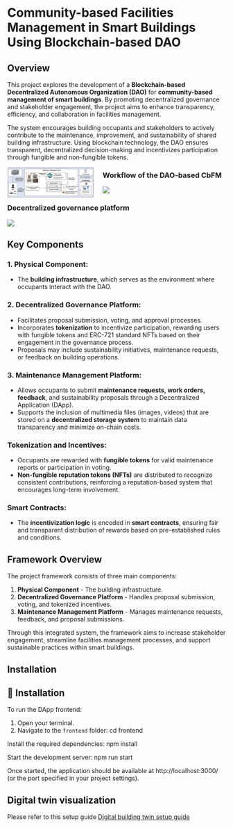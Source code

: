 # Community-based Facilities Management in Smart Buildings Using Blockchain-based DAO


## Overview

This project explores the development of a **Blockchain-based Decentralized Autonomous Organization (DAO)** for **community-based management of smart buildings**. By promoting decentralized governance and stakeholder engagement, the project aims to enhance transparency, efficiency, and collaboration in facilities management.

The system encourages building occupants and stakeholders to actively contribute to the maintenance, improvement, and sustainability of shared building infrastructure. Using blockchain technology, the DAO ensures transparent, decentralized decision-making and incentivizes participation through fungible and non-fungible tokens.

<img src="/Fig5.jpg" style="float: left; margin-right: 20px; max-width: 200px;">

### Workflow of the DAO-based CbFM
<img src="study3.gif" style="display: block; margin-top: 10px; max-width: 200px;">

### Decentralized governance platform
<img src="dao.gif" style="display: block; margin-top: 10px; max-width: 200px;">

## Key Components

### 1. **Physical Component:** 
   - The **building infrastructure**, which serves as the environment where occupants interact with the DAO.

### 2. **Decentralized Governance Platform:**
   - Facilitates proposal submission, voting, and approval processes.
   - Incorporates **tokenization** to incentivize participation, rewarding users with fungible tokens and ERC-721 standard NFTs based on their engagement in the governance process.
   - Proposals may include sustainability initiatives, maintenance requests, or feedback on building operations.

### 3. **Maintenance Management Platform:**
   - Allows occupants to submit **maintenance requests, work orders, feedback**, and sustainability proposals through a Decentralized Application (DApp).
   - Supports the inclusion of multimedia files (images, videos) that are stored on a **decentralized storage system** to maintain data transparency and minimize on-chain costs.

### Tokenization and Incentives:
   - Occupants are rewarded with **fungible tokens** for valid maintenance reports or participation in voting.
   - **Non-fungible reputation tokens (NFTs)** are distributed to recognize consistent contributions, reinforcing a reputation-based system that encourages long-term involvement.

### Smart Contracts:
   - The **incentivization logic** is encoded in **smart contracts**, ensuring fair and transparent distribution of rewards based on pre-established rules and conditions.

## Framework Overview

The project framework consists of three main components:
   1. **Physical Component** - The building infrastructure.
   2. **Decentralized Governance Platform** - Handles proposal submission, voting, and tokenized incentives.
   3. **Maintenance Management Platform** - Manages maintenance requests, feedback, and proposal submissions.

Through this integrated system, the framework aims to increase stakeholder engagement, streamline facilities management processes, and support sustainable practices within smart buildings.

## Installation

## 🔧 Installation

To run the DApp frontend:

1. Open your terminal.
2. Navigate to the `frontend` folder:
   cd frontend
   
Install the required dependencies:
npm install


Start the development server:
npm run start


Once started, the application should be available at http://localhost:3000/ (or the port specified in your project settings).



## Digital twin visualization

Please refer to this setup guide [Digital building twin setup guide](https://github.com/reachsak/digital-building-twin/blob/main/README.md)


